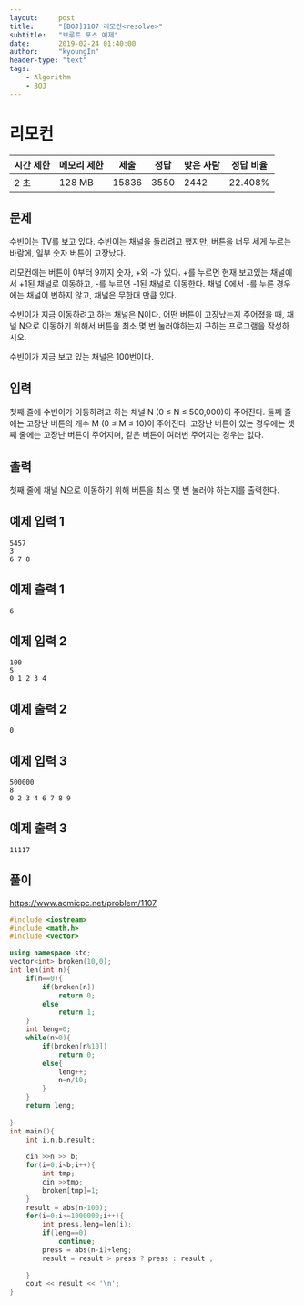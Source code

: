 ```yaml
---
layout:     post
title:      "[BOJ]1107 리모컨<resolve>"
subtitle:   "브루트 포스 예제"
date:       2019-02-24 01:40:00
author:     "kyoungIn"
header-type: "text"
tags:
    - Algorithm
    - BOJ
---
```

# 리모컨 <resolve>

| 시간 제한 | 메모리 제한 | 제출  | 정답 | 맞은 사람 | 정답 비율 |
| --------- | ----------- | ----- | ---- | --------- | --------- |
| 2 초      | 128 MB      | 15836 | 3550 | 2442      | 22.408%   |

## 문제

수빈이는 TV를 보고 있다. 수빈이는 채널을 돌리려고 했지만, 버튼을 너무 세게 누르는 바람에, 일부 숫자 버튼이 고장났다.

리모컨에는 버튼이 0부터 9까지 숫자, +와 -가 있다. +를 누르면 현재 보고있는 채널에서 +1된 채널로 이동하고, -를 누르면 -1된 채널로 이동한다. 채널 0에서 -를 누른 경우에는 채널이 변하지 않고, 채널은 무한대 만큼 있다.

수빈이가 지금 이동하려고 하는 채널은 N이다. 어떤 버튼이 고장났는지 주어졌을 때, 채널 N으로 이동하기 위해서 버튼을 최소 몇 번 눌러야하는지 구하는 프로그램을 작성하시오. 

수빈이가 지금 보고 있는 채널은 100번이다.

## 입력

첫째 줄에 수빈이가 이동하려고 하는 채널 N (0 ≤ N ≤ 500,000)이 주어진다.  둘째 줄에는 고장난 버튼의 개수 M (0 ≤ M ≤ 10)이 주어진다. 고장난 버튼이 있는 경우에는 셋째 줄에는 고장난 버튼이 주어지며, 같은 버튼이 여러번 주어지는 경우는 없다.

## 출력

첫째 줄에 채널 N으로 이동하기 위해 버튼을 최소 몇 번 눌러야 하는지를 출력한다.

## 예제 입력 1

```
5457
3
6 7 8
```

## 예제 출력 1

```
6
```

## 예제 입력 2

```
100
5
0 1 2 3 4
```

## 예제 출력 2

```
0
```

## 예제 입력 3

```
500000
8
0 2 3 4 6 7 8 9
```

## 예제 출력 3

```
11117
```



## 풀이

https://www.acmicpc.net/problem/1107

```cpp
#include <iostream>
#include <math.h>
#include <vector>

using namespace std;
vector<int> broken(10,0);
int len(int n){
    if(n==0){
        if(broken[n])
            return 0;
        else
            return 1;
    }
    int leng=0;
    while(n>0){
        if(broken[n%10])
            return 0;
        else{
            leng++;
            n=n/10;
        }
    }
    return leng;
    
}
int main(){
    int i,n,b,result;
    
    cin >>n >> b;
    for(i=0;i<b;i++){
        int tmp;
        cin >>tmp;
        broken[tmp]=1;
    }
    result = abs(n-100);
    for(i=0;i<=1000000;i++){
        int press,leng=len(i);
        if(leng==0)
            continue;
        press = abs(n-i)+leng;
        result = result > press ? press : result ;
        
    }
    cout << result << '\n';
}

```


